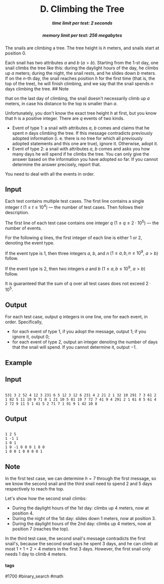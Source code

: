 <h1 style='text-align: center;'> D. Climbing the Tree</h1>

<h5 style='text-align: center;'>time limit per test: 2 seconds</h5>
<h5 style='text-align: center;'>memory limit per test: 256 megabytes</h5>

The snails are climbing a tree. The tree height is $h$ meters, and snails start at position $0$.

Each snail has two attributes $a$ and $b$ ($a > b$). Starting from the $1$-st day, one snail climbs the tree like this: during the daylight hours of the day, he climbs up $a$ meters; during the night, the snail rests, and he slides down $b$ meters. If on the $n$-th day, the snail reaches position $h$ for the first time (that is, the top of the tree), he will finish climbing, and we say that the snail spends $n$ days climbing the tree. ## Note

 that on the last day of climbing, the snail doesn't necessarily climb up $a$ meters, in case his distance to the top is smaller than $a$.

Unfortunately, you don't know the exact tree height $h$ at first, but you know that $h$ is a positive integer. There are $q$ events of two kinds.

* Event of type $1$: a snail with attributes $a$, $b$ comes and claims that he spent $n$ days climbing the tree. If this message contradicts previously adopted information (i. e. there is no tree for which all previously adopted statements and this one are true), ignore it. Otherwise, adopt it.
* Event of type $2$: a snail with attributes $a$, $b$ comes and asks you how many days he will spend if he climbs the tree. You can only give the answer based on the information you have adopted so far. If you cannot determine the answer precisely, report that.

You need to deal with all the events in order.

## Input

Each test contains multiple test cases. The first line contains a single integer $t$ ($1 \le t \le 10^4$) — the number of test cases. Then follows their description.

The first line of each test case contains one integer $q$ ($1\le q \le 2\cdot 10^5$) — the number of events.

For the following $q$ lines, the first integer of each line is either $1$ or $2$, denoting the event type.

If the event type is $1$, then three integers $a$, $b$, and $n$ ($1\le a,b,n \le 10^9$, $a>b$) follow.

If the event type is $2$, then two integers $a$ and $b$ ($1\le a,b \le 10^9$, $a>b$) follow.

It is guaranteed that the sum of $q$ over all test cases does not exceed $2\cdot 10^5$.

## Output

For each test case, output $q$ integers in one line, one for each event, in order. Specifically, 

* for each event of type $1$, if you adopt the message, output $1$; if you ignore it, output $0$;
* for each event of type $2$, output an integer denoting the number of days that the snail will spend. If you cannot determine it, output $-1$.
## Example

## Input


```

531 3 2 52 4 12 3 231 6 5 12 3 12 6 231 4 2 21 2 1 32 10 291 7 3 61 2 1 82 5 11 10 9 71 8 1 21 10 5 81 10 7 72 7 41 9 4 291 2 1 61 8 5 61 4 2 72 9 11 5 1 41 5 2 71 7 1 91 9 1 42 10 8
```
## Output


```

1 2 5
1 -1 1
1 0 1
1 0 -1 0 0 0 1 8 0
1 0 0 1 0 0 0 0 1

```
## Note

In the first test case, we can determine $h=7$ through the first message, so we know the second snail and the third snail need to spend $2$ and $5$ days respectively to reach the top.

Let's show how the second snail climbs:

* During the daylight hours of the $1$st day: climbs up $4$ meters, now at position $4$.
* During the night of the $1$st day: slides down $1$ meters, now at position $3$.
* During the daylight hours of the $2$nd day: climbs up $4$ meters, now at position $7$ (reaches the top).

In the third test case, the second snail's message contradicts the first snail's, because the second snail says he spent $3$ days, and he can climb at most $1+1+2=4$ meters in the first $3$ days. However, the first snail only needs $1$ day to climb $4$ meters.



#### tags 

#1700 #binary_search #math 
